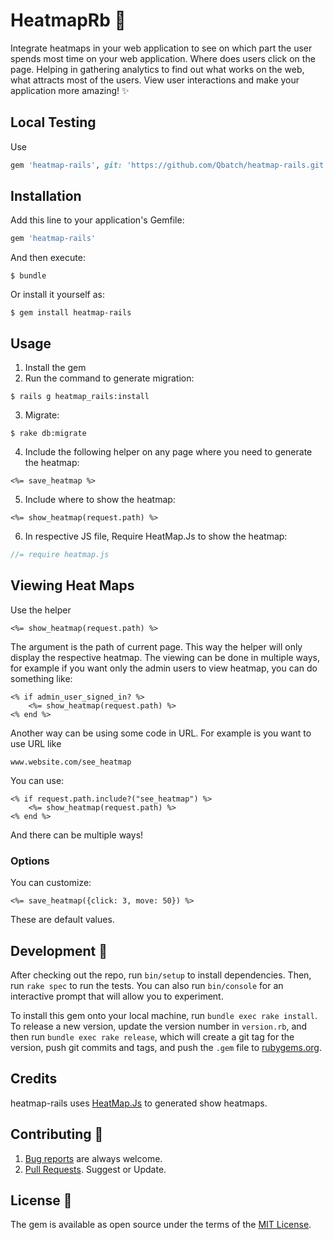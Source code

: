 # HeatmapRb :construction:

Integrate heatmaps in your web application to see on which part the user spends most time on your web application. Where does users click on the page.
Helping in gathering analytics to find out what works on the web, what attracts most of the users.
View user interactions and make your application more amazing! :sparkles:

## Local Testing

Use

```ruby
gem 'heatmap-rails', git: 'https://github.com/Qbatch/heatmap-rails.git'
```

## Installation

Add this line to your application's Gemfile:

```ruby
gem 'heatmap-rails'
```

And then execute:

    $ bundle

Or install it yourself as:

    $ gem install heatmap-rails

## Usage

1. Install the gem
2. Run the command to generate migration:
```console
$ rails g heatmap_rails:install
```

3. Migrate:
```console
$ rake db:migrate
```

4. Include the following helper on any page where you need to generate the heatmap:
```erb
<%= save_heatmap %>
```

5. Include where to show the heatmap:
```erb
<%= show_heatmap(request.path) %>
```

6. In respective JS file, Require HeatMap.Js to show the heatmap:
```js
//= require heatmap.js
```
## Viewing Heat Maps
Use the helper
```erb
<%= show_heatmap(request.path) %>
```
The argument is the path of current page. This way the helper will only display the respective heatmap.
The viewing can be done in multiple ways, for example if you want only the admin users to view heatmap, you can do something like:

```erb
<% if admin_user_signed_in? %>
    <%= show_heatmap(request.path) %>
<% end %>
```

Another way can be using some code in URL. For example is you want to use URL like

```url
www.website.com/see_heatmap
```

You can use:

```erb
<% if request.path.include?("see_heatmap") %>
    <%= show_heatmap(request.path) %>
<% end %>
```

And there can be multiple ways!
### Options

You can customize:
```erb
<%= save_heatmap({click: 3, move: 50}) %>
```
These are default values.

## Development :construction:

After checking out the repo, run `bin/setup` to install dependencies. Then, run `rake spec` to run the tests. You can also run `bin/console` for an interactive prompt that will allow you to experiment.

To install this gem onto your local machine, run `bundle exec rake install`. To release a new version, update the version number in `version.rb`, and then run `bundle exec rake release`, which will create a git tag for the version, push git commits and tags, and push the `.gem` file to [rubygems.org](https://rubygems.org).

## Credits
heatmap-rails uses [HeatMap.Js](https://www.patrick-wied.at/static/heatmapjs/) to generated show heatmaps.

## Contributing :construction:

1. [Bug reports](https://github.com/Qbatch/heatmap-rails/issues) are always welcome.
2. [Pull Requests](https://github.com/Qbatch/heatmap-rails/pulls). Suggest or Update.

## License :construction:

The gem is available as open source under the terms of the [MIT License](https://opensource.org/licenses/MIT).
